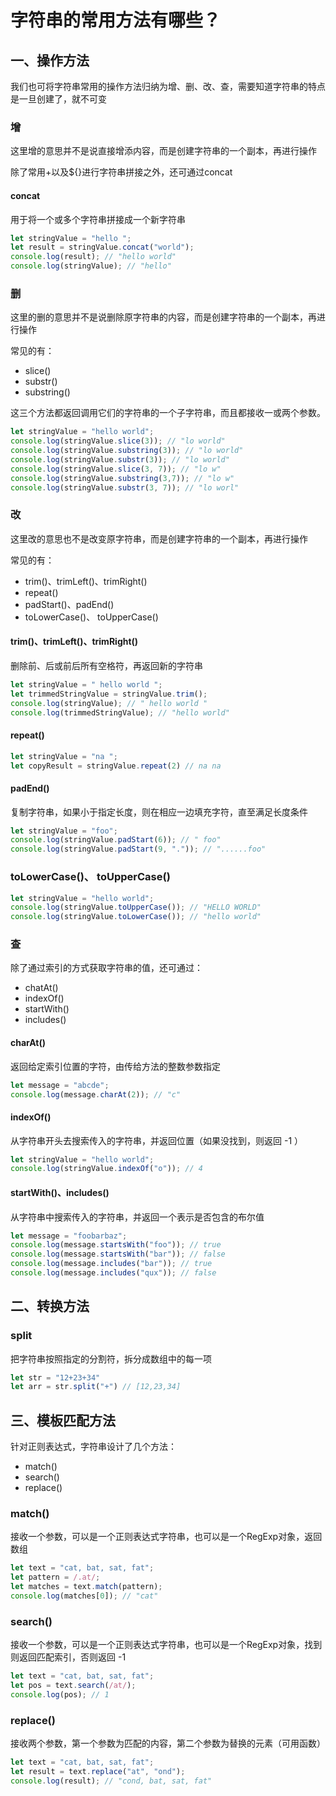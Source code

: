 # 字符串的常用方法有哪些？

## 一、操作方法
我们也可将字符串常用的操作方法归纳为增、删、改、查，需要知道字符串的特点是一旦创建了，就不可变

### 增
这里增的意思并不是说直接增添内容，而是创建字符串的一个副本，再进行操作

除了常用+以及${}进行字符串拼接之外，还可通过concat

#### concat
用于将一个或多个字符串拼接成一个新字符串

```javascript
let stringValue = "hello ";
let result = stringValue.concat("world");
console.log(result); // "hello world"
console.log(stringValue); // "hello"
```

  


### 删
这里的删的意思并不是说删除原字符串的内容，而是创建字符串的一个副本，再进行操作

常见的有：

+ slice()
+ substr()
+ substring()

这三个方法都返回调用它们的字符串的一个子字符串，而且都接收一或两个参数。

```javascript
let stringValue = "hello world";
console.log(stringValue.slice(3)); // "lo world"
console.log(stringValue.substring(3)); // "lo world"
console.log(stringValue.substr(3)); // "lo world"
console.log(stringValue.slice(3, 7)); // "lo w"
console.log(stringValue.substring(3,7)); // "lo w"
console.log(stringValue.substr(3, 7)); // "lo worl"
```

  


### 改
这里改的意思也不是改变原字符串，而是创建字符串的一个副本，再进行操作

常见的有：

+ trim()、trimLeft()、trimRight()
+ repeat()
+ padStart()、padEnd()
+ toLowerCase()、 toUpperCase()

#### trim()、trimLeft()、trimRight()
删除前、后或前后所有空格符，再返回新的字符串

```javascript
let stringValue = " hello world ";
let trimmedStringValue = stringValue.trim();
console.log(stringValue); // " hello world "
console.log(trimmedStringValue); // "hello world"
```

  


#### repeat()
```javascript
let stringValue = "na ";
let copyResult = stringValue.repeat(2) // na na 
```

####   

#### padEnd()
复制字符串，如果小于指定长度，则在相应一边填充字符，直至满足长度条件

```javascript
let stringValue = "foo";
console.log(stringValue.padStart(6)); // " foo"
console.log(stringValue.padStart(9, ".")); // "......foo"
```

  


### toLowerCase()、 toUpperCase()
```javascript
let stringValue = "hello world";
console.log(stringValue.toUpperCase()); // "HELLO WORLD"
console.log(stringValue.toLowerCase()); // "hello world"
```

###   

### 查
除了通过索引的方式获取字符串的值，还可通过：

+ chatAt()
+ indexOf()
+ startWith()
+ includes()

#### charAt()
返回给定索引位置的字符，由传给方法的整数参数指定

```javascript
let message = "abcde";
console.log(message.charAt(2)); // "c"
```

  


#### indexOf()
从字符串开头去搜索传入的字符串，并返回位置（如果没找到，则返回 -1 ）

```javascript
let stringValue = "hello world";
console.log(stringValue.indexOf("o")); // 4
```

  


#### startWith()、includes()
从字符串中搜索传入的字符串，并返回一个表示是否包含的布尔值

```javascript
let message = "foobarbaz";
console.log(message.startsWith("foo")); // true
console.log(message.startsWith("bar")); // false
console.log(message.includes("bar")); // true
console.log(message.includes("qux")); // false
```

  


## 二、转换方法
### split
把字符串按照指定的分割符，拆分成数组中的每一项

```javascript
let str = "12+23+34"
let arr = str.split("+") // [12,23,34]
```

  


## 三、模板匹配方法
针对正则表达式，字符串设计了几个方法：

+ match()
+ search()
+ replace()

### match()
接收一个参数，可以是一个正则表达式字符串，也可以是一个RegExp对象，返回数组

```javascript
let text = "cat, bat, sat, fat";
let pattern = /.at/;
let matches = text.match(pattern);
console.log(matches[0]); // "cat"
```

  


### search()
接收一个参数，可以是一个正则表达式字符串，也可以是一个RegExp对象，找到则返回匹配索引，否则返回 -1

```javascript
let text = "cat, bat, sat, fat";
let pos = text.search(/at/);
console.log(pos); // 1
```

  


### replace()
接收两个参数，第一个参数为匹配的内容，第二个参数为替换的元素（可用函数）

```javascript
let text = "cat, bat, sat, fat";
let result = text.replace("at", "ond");
console.log(result); // "cond, bat, sat, fat"
```